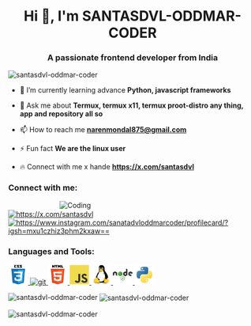 <h1 align="center">Hi 👋, I'm SANTASDVL-ODDMAR-CODER</h1>
<h3 align="center">A passionate frontend developer from India</h3>

<p align="left"> <img src="https://komarev.com/ghpvc/?username=santasdvl-oddmar-coder&label=Profile%20views&color=0e75b6&style=flat" alt="santasdvl-oddmar-coder" /> </p>

- 🌱 I’m currently learning advance **Python, javascript frameworks**

- 💬 Ask me about **Termux, termux x11, termux proot-distro any thing, app and repository all so**

- 📫 How to reach me **narenmondal875@gmail.com**

- ⚡ Fun fact **We are the linux user**

- 🔥 Connect with me x hande **https://x.com/santasdvl**

<h3 align="left">Connect with me:</h3>
<p align="left">
<img align="right" alt="Coding" width="400" src="https://camo.githubusercontent.com/2366b34bb903c09617990fb5fff4622f3e941349e846ddb7e73df872a9d21233/68747470733a2f2f63646e2e6472696262626c652e636f6d2f75736572732f3733303730332f73637265656e73686f74732f363538313234332f6176656e746f2e676966">
<a href="https://twitter.com/https://x.com/santasdvl" target="blank"><img align="center" src="https://raw.githubusercontent.com/rahuldkjain/github-profile-readme-generator/master/src/images/icons/Social/twitter.svg" alt="https://x.com/santasdvl" height="30" width="40" /></a>
<a href="https://instagram.com/https://www.instagram.com/sanatadvloddmarcoder/profilecard/?igsh=mxu1czhiz3phm2kxaw==" target="blank"><img align="center" src="https://raw.githubusercontent.com/rahuldkjain/github-profile-readme-generator/master/src/images/icons/Social/instagram.svg" alt="https://www.instagram.com/sanatadvloddmarcoder/profilecard/?igsh=mxu1czhiz3phm2kxaw==" height="30" width="40" /></a>
</p>

<h3 align="left">Languages and Tools:</h3>
<p align="left"> <a href="https://www.w3schools.com/css/" target="_blank" rel="noreferrer"> <img src="https://raw.githubusercontent.com/devicons/devicon/master/icons/css3/css3-original-wordmark.svg" alt="css3" width="40" height="40"/> </a> <a href="https://git-scm.com/" target="_blank" rel="noreferrer"> <img src="https://www.vectorlogo.zone/logos/git-scm/git-scm-icon.svg" alt="git" width="40" height="40"/> </a> <a href="https://www.w3.org/html/" target="_blank" rel="noreferrer"> <img src="https://raw.githubusercontent.com/devicons/devicon/master/icons/html5/html5-original-wordmark.svg" alt="html5" width="40" height="40"/> </a> <a href="https://developer.mozilla.org/en-US/docs/Web/JavaScript" target="_blank" rel="noreferrer"> <img src="https://raw.githubusercontent.com/devicons/devicon/master/icons/javascript/javascript-original.svg" alt="javascript" width="40" height="40"/> </a> <a href="https://www.linux.org/" target="_blank" rel="noreferrer"> <img src="https://raw.githubusercontent.com/devicons/devicon/master/icons/linux/linux-original.svg" alt="linux" width="40" height="40"/> </a> <a href="https://nodejs.org" target="_blank" rel="noreferrer"> <img src="https://raw.githubusercontent.com/devicons/devicon/master/icons/nodejs/nodejs-original-wordmark.svg" alt="nodejs" width="40" height="40"/> </a> <a href="https://www.python.org" target="_blank" rel="noreferrer"> <img src="https://raw.githubusercontent.com/devicons/devicon/master/icons/python/python-original.svg" alt="python" width="40" height="40"/> </a> </p>

<p><img align="left" src="https://github-readme-stats.vercel.app/api/top-langs?username=santasdvl-oddmar-coder&show_icons=true&locale=en&layout=compact" alt="santasdvl-oddmar-coder" /></p>

<p>&nbsp;<img align="center" src="https://github-readme-stats.vercel.app/api?username=santasdvl-oddmar-coder&show_icons=true&locale=en" alt="santasdvl-oddmar-coder" /></p>

<p><img align="center" src="https://github-readme-streak-stats.herokuapp.com/?user=santasdvl-oddmar-coder&" alt="santasdvl-oddmar-coder" /></p>
